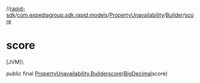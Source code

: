 //[rapid-sdk](../../../../index.md)/[com.expediagroup.sdk.rapid.models](../../index.md)/[PropertyUnavailability](../index.md)/[Builder](index.md)/[score](score.md)

# score

[JVM]\

public final [PropertyUnavailability.Builder](index.md)[score](score.md)([BigDecimal](https://docs.oracle.com/javase/8/docs/api/java/math/BigDecimal.html)score)

